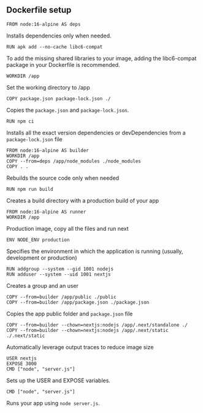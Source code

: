 ## Dockerfile setup

```shell
FROM node:16-alpine AS deps
```

Installs dependencies only when needed.

```shell
RUN apk add --no-cache libc6-compat
```

To add the missing shared libraries to your image, adding the libc6-compat package in your Dockerfile is recommended.

```shell
WORKDIR /app
```

Set the working directory to /app

```shell
COPY package.json package-lock.json ./
```

Copies the `package.json` and `package-lock.json`.

```shell
RUN npm ci
```

Installs all the exact version dependencies or devDependencies from a `package-lock.json` file

```shell
FROM node:16-alpine AS builder
WORKDIR /app
COPY --from=deps /app/node_modules ./node_modules
COPY . .
```

Rebuilds the source code only when needed

```shell
RUN npm run build
```

Creates a build directory with a production build of your app

```shell
FROM node:16-alpine AS runner
WORKDIR /app
```

Production image, copy all the files and run next

```shell
ENV NODE_ENV production
```

Specifies the environment in which the application is running (usually, development or production)

```shell
RUN addgroup --system --gid 1001 nodejs
RUN adduser --system --uid 1001 nextjs
```

Creates a group and an user

```shell
COPY --from=builder /app/public ./public
COPY --from=builder /app/package.json ./package.json
```

Copies the app public folder and `package.json` file

```shell
COPY --from=builder --chown=nextjs:nodejs /app/.next/standalone ./
COPY --from=builder --chown=nextjs:nodejs /app/.next/static ./.next/static
```

Automatically leverage output traces to reduce image size

```shell
USER nextjs
EXPOSE 3000
CMD ["node", "server.js"]
```

Sets up the USER and EXPOSE variables.

```shell
CMD ["node", "server.js"]
```

Runs your app using `node server.js`.
